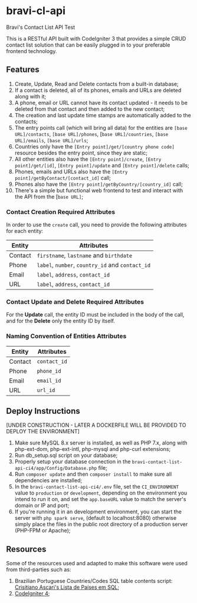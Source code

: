 # bravi-cl-api
Bravi's Contact List API Test

This is a RESTful API built with CodeIgniter 3 that provides a simple CRUD contact list solution that can be easily plugged in to your preferable frontend technology.

## Features

1. Create, Update, Read and Delete contacts from a built-in database;
2. If a contact is deleted, all of its phones, emails and URLs are deleted along with it;
3. A phone, email or URL cannot have its contact updated - it needs to be deleted from that contact and then added to the new contact;
4. The creation and last update time stamps are automatically added to the contacts;
5. The entry points call (which will bring all data) for the entities are `[base URL]/contacts`, `[base URL]/phones`, [`base URL]/countries`, `[base URL]/emails`, `[base URL]/urls`;
6. Countries only have the `[Entry point]/get/[country phone code]` resource besides the entry point, since they are static;
7. All other entities also have the `[Entry point]/create`, `[Entry point]/get/[id]`, `[Entry point]/update` and `[Entry point]/delete` calls;
8. Phones, emails and URLs also have the `[Entry point]/getByContact/[contact_id]` call;
9. Phones also have the `[Entry point]/getByCountry/[country_id]` call;
10. There's a simple but functional web frontend to test and interact with the API from the [`base URL]`;


### Contact Creation Required Attributes

In order to use the `create` call, you need to provide the following attributes for each entity:

| Entity | Attributes |
|--|--|
| Contact | `firstname`, `lastname` and `birthdate` |
| Phone | `label`, `number`, `country_id` and `contact_id` |
| Email | `label`, `address`, `contact_id` |
| URL | `label`, `address`, `contact_id` |

### Contact Update and Delete Required Attributes

For the **Update** call, the entity ID must be included in the body of the call, and for the **Delete** only the entity ID by itself.

### Naming Convention of Entities Attributes

| Entity | Attributes |
|--|--|
| Contact | `contact_id` | `contact_firstname` | `contact_lastname` | `contact_birthdate` |
| Phone | `phone_id` | `phone_label` | `phone_number` | `phone_country` | `phone_contact` |
| Email | `email_id` | `email_label` | `email_address` | `email_contact` |
| URL | `url_id` | `url_label` | `url_address` | `url_contact` |

## Deploy Instructions

[UNDER CONSTRUCTION - LATER A DOCKERFILE WILL BE PROVIDED TO DEPLOY THE ENVIRONMENT]

1. Make sure MySQL 8.x server is installed, as well as PHP 7.x, along with php-ext-dom, php-ext-intl, php-mysql and php-curl extensions;
2. Run db_setup.sql script on your database;
3. Properly setup your database connection in the `bravi-contact-list-api-ci4/app/Config/Database.php` file;
4. Run `composer update` and then `composer install` to make sure all dependencies are installed;
5. In the `bravi-contact-list-api-ci4/.env` file, set the `CI_ENVIRONMENT` value to `production` or `development`, depending on the environment you intend to run it on, and set the `app.baseURL` value to match the server's domain or IP and port;
6. If you're running it in an development environment, you can start the server with `php spark serve`, (default to localhost:8080) otherwise simply place the files in the public root directory of a production server (PHP-FPM or Apache);

## Resources

Some of the resources used and adapted to make this software were used from third-parties such as:

1. Brazilian Portuguese Countries/Codes SQL table contents script: [Crisitiano Ascari's Lista de Países em SQL](https://github.com/cristianoascari/lista-de-paises-em-sql);
2. [CodeIgniter 4](https://codeigniter.com/user_guide/index.html);